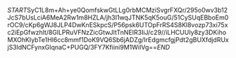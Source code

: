 $START$SyC1L8m+Ah+ye0QomfskwGtLLg0rbMCMziSvgrFXQr/295o0wv3b12JcS7bUsLciA6MeA2Rw1m8HZLA/jh3I1wqJTNK5qK5ouG/51CySUqEBboEm0rOC9/cKp6gWJ8JLP4DwKnESkpcS/P56psk6UTOpFrRS4S8Kl8vozp73xi75xc2iEpGfwzhlt/8GlLPRuVFNzZicGtwJltTnNEIR3IiJ/c29//iLHCUUIy8zy3DKihoMXOhKIybTe1Hl6cc8mmf1DoK9VQ6Sb6jADZg/IrEdgmcfgjPdt2gBUXfdjdRUxjS3ldNCFynxGlqnaC+PUGQ/3FY7Kfiini9M1WiIVg==$END$
